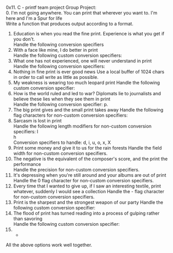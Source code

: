 0x11. C - printf team project
Group Project:                                                              
0. I'm not going anywhere. You can print that wherever you want to. I'm here and I'm
 a Spur for life                                                           
Write a function that produces output according to a format.                    
1. Education is when you read the fine print. Experience is what you get if you don't.                                          
Handle the following conversion specifiers
2. With a face like mine, I do better in print                               
Handle the following custom conversion specifiers:                        
3. What one has not experienced, one will never understand in print             Handle the following conversion specifiers:    
4. Nothing in fine print is ever good news                                      Use a local buffer of 1024 chars in order to call write as little as possible. 
5. My weakness is wearing too much leopard print 
Handle the following custom conversion specifier:                             
6. How is the world ruled and led to war? Diplomats lie to journalists and believe these lies when they see them in print    
Handle the following conversion specifier: p.    
7. The big print gives and the small print takes away                           Handle the following flag characters for non-custom conversion specifiers:     
8. Sarcasm is lost in print                                                  
Handle the following length modifiers for non-custom conversion specifiers:     l                                                                             
h                                                                              
Conversion specifiers to handle: d, i, u, o, x, X    
9. Print some money and give it to us for the rain forests                      Handle the field width for non-custom conversion specifiers.    
10. The negative is the equivalent of the composer's score, and the print the performance                          
Handle the precision for non-custom conversion specifiers.                     
11. It's depressing when you're still around and your albums are out of print   Handle the 0 flag character for non-custom conversion specifiers.                                                                                    
12. Every time that I wanted to give up, if I saw an interesting textile, print whatever, suddenly I would see a collection                                        Handle the - flag character for non-custom conversion specifiers.
13. Print is the sharpest and the strongest weapon of our party 
Handle the following custom conversion specifier:    
14. The flood of print has turned reading into a process of gulping rather than savoring                                   
Handle the following custom conversion specifier:                                                                               
15. *                                           
All the above options work well together.
